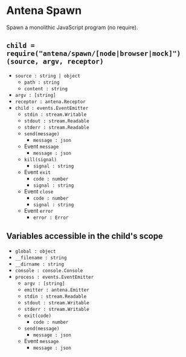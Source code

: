 
# Antena Spawn

Spawn a monolithic JavaScript program (no require).

## `child = require("antena/spawn/[node|browser|mock]")(source, argv, receptor)`

* `source : string | object`
  * `path : string`
  * `content : string`
* `argv : [string]`
* `receptor : antena.Receptor`
* `child : events.EventEmitter`
  * `stdin : stream.Writable`
  * `stdout : stream.Readable`
  * `stderr : stream.Readable`
  * `send(message)`
    * `message : json`
  * Event `message`
    * `message : json`
  * `kill(signal)`
    * `signal : string`
  * Event `exit`
    * `code : number`
    * `signal : string`
  * Event `close`
    * `code : number`
    * `signal : string`
  * Event `error`
    * `error : Error`

## Variables accessible in the child's scope

* `global : object`
* `__filename : string`
* `__dirname : string`
* `console : console.Console`
* `process : events.EventEmitter`
    * `argv : [string]`
    * `emitter : antena.Emitter`
    * `stdin : stream.Readable`
    * `stdout : stream.Writable`
    * `stderr : stream.Writable`
    * `exit(code)`
      * `code : number`
    * `send(message)`
      * `message : json`
    * Event `message`
      * `message : json`

